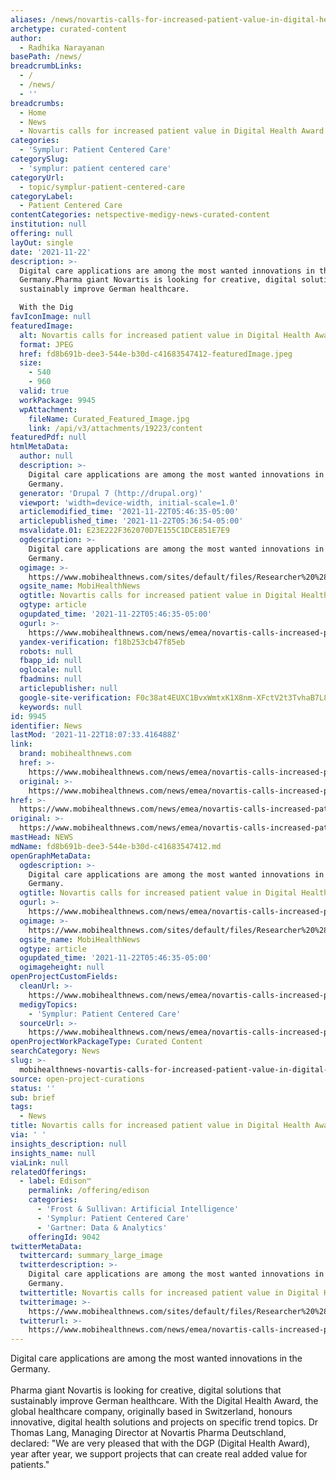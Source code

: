 ```yaml
---
aliases: /news/novartis-calls-for-increased-patient-value-in-digital-health-award-2022
archetype: curated-content
author:
  - Radhika Narayanan
basePath: /news/
breadcrumbLinks:
  - /
  - /news/
  - ''
breadcrumbs:
  - Home
  - News
  - Novartis calls for increased patient value in Digital Health Award 2022
categories:
  - 'Symplur: Patient Centered Care'
categorySlug:
  - 'symplur: patient centered care'
categoryUrl:
  - topic/symplur-patient-centered-care
categoryLabel:
  - Patient Centered Care
contentCategories: netspective-medigy-news-curated-content
institution: null
offering: null
layOut: single
date: '2021-11-22'
description: >-
  Digital care applications are among the most wanted innovations in the
  Germany.Pharma giant Novartis is looking for creative, digital solutions that
  sustainably improve German healthcare.

  With the Dig
favIconImage: null
featuredImage:
  alt: Novartis calls for increased patient value in Digital Health Award 2022
  format: JPEG
  href: fd8b691b-dee3-544e-b30d-c41683547412-featuredImage.jpeg
  size:
    - 540
    - 960
  valid: true
  workPackage: 9945
  wpAttachment:
    fileName: Curated_Featured_Image.jpg
    link: /api/v3/attachments/19223/content
featuredPdf: null
htmlMetaData:
  author: null
  description: >-
    Digital care applications are among the most wanted innovations in the
    Germany.
  generator: 'Drupal 7 (http://drupal.org)'
  viewport: 'width=device-width, initial-scale=1.0'
  articlemodified_time: '2021-11-22T05:46:35-05:00'
  articlepublished_time: '2021-11-22T05:36:54-05:00'
  msvalidate.01: E23E222F362070D7E155C1DCE851E7E9
  ogdescription: >-
    Digital care applications are among the most wanted innovations in the
    Germany.
  ogimage: >-
    https://www.mobihealthnews.com/sites/default/files/Researcher%20%28Longhua%20Liao%29_1.jpg
  ogsite_name: MobiHealthNews
  ogtitle: Novartis calls for increased patient value in Digital Health Award 2022
  ogtype: article
  ogupdated_time: '2021-11-22T05:46:35-05:00'
  ogurl: >-
    https://www.mobihealthnews.com/news/emea/novartis-calls-increased-patient-value-digital-health-award-2022
  yandex-verification: f18b253cb47f85eb
  robots: null
  fbapp_id: null
  oglocale: null
  fbadmins: null
  articlepublisher: null
  google-site-verification: F0c38at4EUXC1BvxWmtxK1X8nm-XFctV2t3TvhaB7L8
  keywords: null
id: 9945
identifier: News
lastMod: '2021-11-22T18:07:33.416488Z'
link:
  brand: mobihealthnews.com
  href: >-
    https://www.mobihealthnews.com/news/emea/novartis-calls-increased-patient-value-digital-health-award-2022
  original: >-
    https://www.mobihealthnews.com/news/emea/novartis-calls-increased-patient-value-digital-health-award-2022
href: >-
  https://www.mobihealthnews.com/news/emea/novartis-calls-increased-patient-value-digital-health-award-2022
original: >-
  https://www.mobihealthnews.com/news/emea/novartis-calls-increased-patient-value-digital-health-award-2022
mastHead: NEWS
mdName: fd8b691b-dee3-544e-b30d-c41683547412.md
openGraphMetaData:
  ogdescription: >-
    Digital care applications are among the most wanted innovations in the
    Germany.
  ogtitle: Novartis calls for increased patient value in Digital Health Award 2022
  ogurl: >-
    https://www.mobihealthnews.com/news/emea/novartis-calls-increased-patient-value-digital-health-award-2022
  ogimage: >-
    https://www.mobihealthnews.com/sites/default/files/Researcher%20%28Longhua%20Liao%29_1.jpg
  ogsite_name: MobiHealthNews
  ogtype: article
  ogupdated_time: '2021-11-22T05:46:35-05:00'
  ogimageheight: null
openProjectCustomFields:
  cleanUrl: >-
    https://www.mobihealthnews.com/news/emea/novartis-calls-increased-patient-value-digital-health-award-2022
  medigyTopics:
    - 'Symplur: Patient Centered Care'
  sourceUrl: >-
    https://www.mobihealthnews.com/news/emea/novartis-calls-increased-patient-value-digital-health-award-2022
openProjectWorkPackageType: Curated Content
searchCategory: News
slug: >-
  mobihealthnews-novartis-calls-for-increased-patient-value-in-digital-health-award-2022
source: open-project-curations
status: ''
sub: brief
tags:
  - News
title: Novartis calls for increased patient value in Digital Health Award 2022
via: ' '
insights_description: null
insights_name: null
viaLink: null
relatedOfferings:
  - label: Edison™
    permalink: /offering/edison
    categories:
      - 'Frost & Sullivan: Artificial Intelligence'
      - 'Symplur: Patient Centered Care'
      - 'Gartner: Data & Analytics'
    offeringId: 9042
twitterMetaData:
  twittercard: summary_large_image
  twitterdescription: >-
    Digital care applications are among the most wanted innovations in the
    Germany.
  twittertitle: Novartis calls for increased patient value in Digital Health Award 2022
  twitterimage: >-
    https://www.mobihealthnews.com/sites/default/files/Researcher%20%28Longhua%20Liao%29_1.jpg
  twitterurl: >-
    https://www.mobihealthnews.com/news/emea/novartis-calls-increased-patient-value-digital-health-award-2022
---
```

<p>Digital care applications are among the most wanted innovations in the Germany.<br><br>Pharma giant Novartis is looking for creative, digital solutions that sustainably improve German healthcare.
With the Digital Health Award, the global healthcare company, originally based in Switzerland, honours innovative, digital health solutions and projects on specific trend topics.
Dr Thomas Lang, Managing Director at Novartis Pharma Deutschland, declared: "We are very pleased that with the DGP (Digital Health Award), year after year, we support projects that can create real added value for patients."</p>
